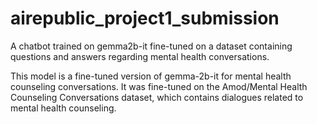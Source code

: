 # airepublic_project1_submission

A chatbot trained on gemma2b-it fine-tuned on a dataset containing questions and answers regarding mental health conversations.

This model is a fine-tuned version of gemma-2b-it for mental health counseling conversations. It was fine-tuned on the Amod/Mental Health Counseling Conversations dataset, which contains dialogues related to mental health counseling.
